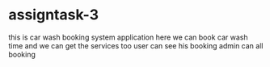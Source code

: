 # assigntask-3
this is car wash booking system application
here we can book car wash time and we can get the services too
user can see his booking
admin can all booking 
